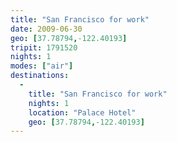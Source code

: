 ```yaml
---
title: "San Francisco for work"
date: 2009-06-30
geo: [37.78794,-122.40193]
tripit: 1791520
nights: 1
modes: ["air"]
destinations:
  -
    title: "San Francisco for work"
    nights: 1
    location: "Palace Hotel"
    geo: [37.78794,-122.40193]
---
```



